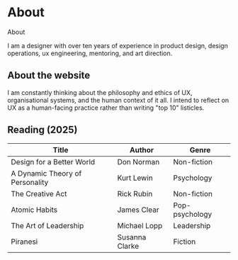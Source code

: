 <h1 class="sr-only"> About </h1>

<div class="introduction">



<bb-tags>

About

</bb-tags>

<bb-intro>

I am a designer with over ten years of experience in product design, design operations, ux engineering, mentoring, and art direction.

</bb-intro>

</div>

## About the website

I am constantly thinking about the philosophy and ethics of UX, organisational systems, and the human context of it all. I intend to reflect on UX as a human-facing practice rather than writing "top 10" listicles.

## Reading (2025)

Title | Author | Genre 
-------|-------|-------
Design for a Better World | Don Norman | Non-fiction 
A Dynamic Theory of Personality | Kurt Lewin | Psychology 
The Creative Act | Rick Rubin | Non-fiction 
Atomic Habits | James Clear | Pop-psychology 
The Art of Leadership | Michael Lopp | Leadership 
Piranesi | Susanna Clarke | Fiction


